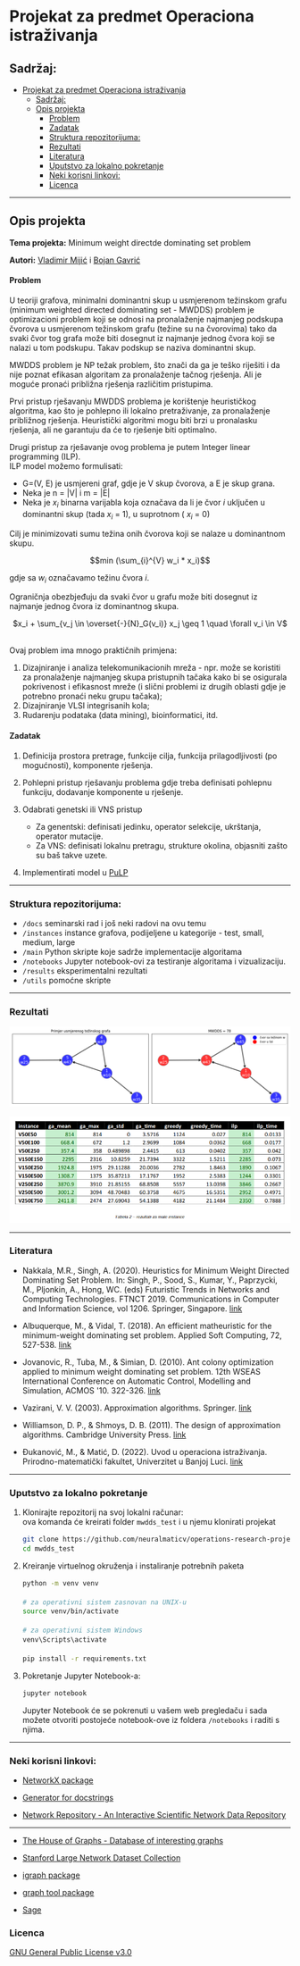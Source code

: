 # Projekat za predmet Operaciona istraživanja

## Sadržaj:
- [Projekat za predmet Operaciona istraživanja](#projekat-za-predmet-operaciona-istraživanja)
  - [Sadržaj:](#sadržaj)
  - [Opis projekta](#opis-projekta)
      - [Problem](#problem)
      - [Zadatak](#zadatak)
    - [Struktura repozitorijuma:](#struktura-repozitorijuma)
    - [Rezultati](#rezultati)
    - [Literatura](#literatura)
    - [Uputstvo za lokalno pokretanje](#uputstvo-za-lokalno-pokretanje)
    - [Neki korisni linkovi:](#neki-korisni-linkovi)
    - [Licenca](#licenca)
---

## Opis projekta
**Tema projekta:** Minimum weight directde dominating set problem

**Autori:** [Vladimir Mijić](https://github.com/neuralmaticv) i [Bojan Gavrić](https://github.com/BokaG)
#### Problem
U teoriji grafova, minimalni dominantni skup u usmjerenom težinskom grafu (minimum weighted directed dominating set - MWDDS) problem je optimizacioni problem koji se odnosi na
pronalaženje najmanjeg podskupa čvorova u usmjerenom težinskom grafu (težine su na čvorovima) tako da svaki čvor 
tog grafa može biti dosegnut iz najmanje jednog čvora koji se nalazi u tom podskupu. Takav podskup se naziva dominantni skup.   
 
MWDDS problem je NP težak problem, što znači da ga je teško riješiti i da nije poznat efikasan algoritam za pronalaženje tačnog rješenja. Ali je moguće pronaći približna rješenja različitim pristupima.

Prvi pristup rješavanju MWDDS problema je korištenje heurističkog algoritma, kao što je pohlepno ili lokalno pretraživanje,
za pronalaženje približnog rješenja. Heuristički algoritmi mogu biti brzi u pronalasku rješenja, ali ne garantuju da će 
to rješenje biti optimalno.  

Drugi pristup za rješavanje ovog problema je putem Integer linear programming (ILP).  
ILP model možemo formulisati:  
* G=(V, E) je usmjereni graf, gdje je V skup čvorova, a E je skup grana.
* Neka je n = |V| i m = |E|
* Neka je $x_i$ binarna varijabla koja označava da li je čvor *i* uključen u dominantni skup (tada $x_i$ = 1), u suprotnom ( $x_i$ = 0)  

Cilj je minimizovati sumu težina onih čvorova koji se nalaze u dominantnom skupu.  
  
$$min (\sum_{i}^{V} w_i * x_i)$$


gdje sa $w_i$ označavamo težinu čvora *i*.  

Ograničnja obezbjeđuju da svaki čvor u grafu može biti dosegnut iz najmanje jednog čvora iz dominantnog skupa.  


<p align="center">
$x_i + \sum_{v_j \in \overset{-}{N}_G(v_i)} x_j \geq 1 \quad \forall v_i \in V$
</p>
  
<br>
Ovaj problem ima mnogo praktičnih primjena:  

1. Dizajniranje i analiza telekomunikacionih mreža - npr. može se koristiti za pronalaženje najmanjeg skupa pristupnih tačaka kako bi se osigurala pokrivenost i efikasnost mreže (i slični problemi iz drugih oblasti gdje je potrebno pronaći neku grupu tačaka);
2. Dizajniranje VLSI integrisanih kola;
3. Rudarenju podataka (data mining), bioinformatici, itd. 


#### Zadatak
1) Definicija prostora pretrage, funkcije cilja, funkcija prilagodljivosti (po mogućnosti), komponente rješenja.
2) Pohlepni pristup rješavanju problema gdje treba definisati  pohlepnu funkciju, dodavanje komponente u rješenje.
3) Odabrati genetski ili VNS pristup
     - Za genentski: definisati jedinku, operator selekcije, ukrštanja, operator mutacije.
     - Za VNS: definisati lokalnu pretragu, strukture okolina, objasniti zašto su baš takve uzete.

4) Implementirati model u [PuLP](https://coin-or.github.io/pulp/)

---

### Struktura repozitorijuma:
- `/docs` 	seminarski rad i još neki radovi na ovu temu
- `/instances` 	instance grafova, podijeljene u kategorije - test, small, medium, large
- `/main`	Python skripte koje sadrže implementacije algoritama
- `/notebooks` 	Jupyter notebook-ovi za testiranje algoritama i vizualizaciju.
- `/results` 	eksperimentalni rezultati
- `/utils`  pomoćne skripte
---

### Rezultati
![Primjer minimalnog dominantnog skupa u usmjerenom težinskom grafu](https://github.com/neuralmaticv/operations-research-project_mwdds/blob/main/instances/images/instance_05_06_graph_bhs.png)

![Rezultati za testne instance](https://github.com/neuralmaticv/operations-research-project_mwdds/blob/main/results/images/small_results_overview_bhs.png)

---

### Literatura

* Nakkala, M.R., Singh, A. (2020). Heuristics for Minimum Weight Directed Dominating Set Problem. In: Singh, P., Sood, S., Kumar, Y., Paprzycki, M., Pljonkin, A., Hong, WC. (eds) Futuristic Trends in Networks and Computing Technologies. FTNCT 2019. Communications in Computer and Information Science, vol 1206. Springer, Singapore. [link](https://doi.org/10.1007/978-981-15-4451-4_39)

* Albuquerque, M., & Vidal, T. (2018). An efficient matheuristic for the minimum-weight dominating set problem. Applied Soft Computing, 72, 527-538. [link](https://doi.org/10.1016/j.asoc.2018.06.052)

* Jovanovic, R., Tuba, M., & Simian, D. (2010). Ant colony optimization applied to minimum weight dominating set problem. 12th WSEAS International Conference on Automatic Control, Modelling and Simulation, ACMOS '10. 322-326. [link](https://www.researchgate.net/publication/262354402_Ant_colony_optimization_applied_to_minimum_weight_dominating_set_problem)

* Vazirani, V. V. (2003). Approximation algorithms. Springer. [link](https://link.springer.com/book/10.1007/978-3-662-04565-7)

* Williamson, D. P., & Shmoys, D. B. (2011). The design of approximation algorithms. Cambridge University Press. [link](https://www.designofapproxalgs.com/index.php)

* Đukanović, M., & Matić, D. (2022). Uvod u operaciona istraživanja. Prirodno-matematički fakultet, Univerzitet u Banjoj Luci. [link](https://drive.google.com/file/d/18arqs1f0SVbmAzVdUGGJfMxRIP306byn/view)

---

### Uputstvo za lokalno pokretanje
1. Klonirajte repozitorij na svoj lokalni računar:  
   ova komanda će kreirati folder `mwdds_test` i u njemu klonirati projekat
   ```bash
   git clone https://github.com/neuralmaticv/operations-research-project_mwdds.git mwdds_test
   cd mwdds_test
   ```
3. Kreiranje virtuelnog okruženja i instaliranje potrebnih paketa
   ```bash
   python -m venv venv

   # za operativni sistem zasnovan na UNIX-u
   source venv/bin/activate

   # za operativni sistem Windows
   venv\Scripts\activate

   pip install -r requirements.txt
   ```
4. Pokretanje Jupyter Notebook-a:
   ```bash
   jupyter notebook
   ```
   Jupyter Notebook će se pokrenuti u vašem web pregledaču i sada možete otvoriti postojeće notebook-ove iz foldera `/notebooks` i raditi s njima.

   
---

### Neki korisni linkovi:

* [NetworkX package](https://networkx.org/documentation/stable/index.html)

* [Generator for docstrings](https://github.com/airtai/docstring-gen)

* [Network Repository - An Interactive Scientific Network Data Repository](https://networkrepository.com/)

---

* [The House of Graphs - Database of interesting graphs](https://houseofgraphs.org/)

* [Stanford Large Network Dataset Collection](https://snap.stanford.edu/data/)

* [igraph package](https://igraph.readthedocs.io/en/0.10.2/index.html)

* [graph tool package](https://graph-tool.skewed.de/)

* [Sage](https://doc.sagemath.org/html/en/reference/index.html)


### Licenca
[GNU General Public License v3.0](https://github.com/neuralmaticv/operations-research-project_mwdds/blob/main/LICENSE)
